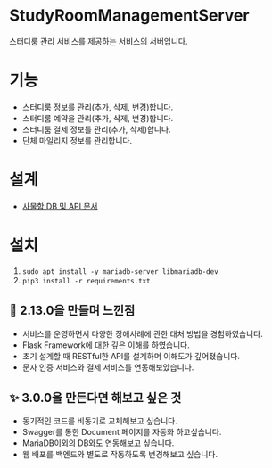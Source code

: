 # StudyRoomManagementServer
스터디룸 관리 서비스를 제공하는 서비스의 서버입니다.

# 기능
* 스터디룸 정보를 관리(추가, 삭제, 변경)합니다.
* 스터디룸 예약을 관리(추가, 삭제, 변경)합니다.
* 스터디룸 결제 정보를 관리(추가, 삭제)합니다.
* 단체 마일리지 정보를 관리합니다.

# 설계
* [사물함 DB 및 API 문서](https://kkyubr.notion.site/LockerBot-15978dc723bf43dfbcb95e0344fd7195?pvs=4)


# 설치
1. `sudo apt install -y mariadb-server libmariadb-dev`
2. `pip3 install -r requirements.txt`

## 🚩 2.13.0을 만들며 느낀점
* 서비스를 운영하면서 다양한 장애사례에 관한 대처 방법을 경험하였습니다.
* Flask Framework에 대한 깊은 이해를 하였습니다.
* 초기 설계할 때 RESTful한 API를 설계하며 이해도가 깊어졌습니다.
* 문자 인증 서비스와 결제 서비스를 연동해보았습니다.

## ✨ 3.0.0을 만든다면 해보고 싶은 것
* 동기적인 코드를 비동기로 교체해보고 싶습니다.
* Swagger를 통한 Document 페이지를 자동화 하고싶습니다.
* MariaDB이외의 DB와도 연동해보고 싶습니다.
* 웹 배포를 백엔드와 별도로 작동하도록 변경해보고 싶습니다.
